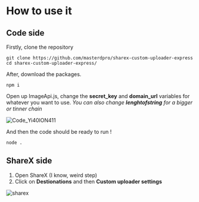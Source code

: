 # How to use it

## Code side
Firstly, clone the repository
```
git clone https://github.com/masterdpro/sharex-custom-uploader-express
cd sharex-custom-uploader-express/
```
After, download the packages.
```
npm i
```
Open up ImageApi.js, change the **secret_key** and **domain_url** variables for whatever you want to use.
*You can also change **lenghtofstring** for a bigger or tinner chain*

![Code_Yi40lON411](https://discords.ca/api/image/mcmo24v.png)

And then the code should be ready to run !
```
node .
```

## ShareX side

1. Open ShareX (I know, weird step)
2. Click on **Destionations** and then **Custom uploader settings**

![sharex](https://discords.ca/api/image/s7lv0u8.png)

